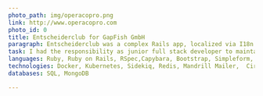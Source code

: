 ```yaml
---
photo_path: img/operacopro.png
link: http://www.operacopro.com
photo_id: 0
title: Entscheiderclub for GapFish GmbH
paragraph: Entscheiderclub was a complex Rails app, localized via I18n in German, French and Italian, relying on Docker, Kubernetes, Sidekiq, with 2 main core databases, a SQL and a MongoDB one, used by over 300K end-users in Europe
task: I had the responsibility as junior full stack developer to maintain and enhance new features, mostly using Ruby (PORO) and Ruby on Rails, in close contact with its product manager and project managers - particular emphasis given on RSpec testing, BDD and occasionally with TDD approach. I had also the shared responsibility to update and restructure the technical documentation
languages: Ruby, Ruby on Rails, RSpec,Capybara, Bootstrap, Simpleform, Javascript
technologies: Docker, Kubernetes, Sidekiq, Redis, Mandrill Mailer,  Circle CI, Codecov
databases: SQL, MongoDB

---
```


